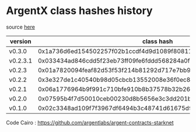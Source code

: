 # ArgentX class hashes history
source [here](https://argenthq.notion.site/argenthq/11e1b194b0304124b05f6118e450e553?v=46e893ed521f4850ba801d1747cc84ef)


| version | class hash |
| --- | --- |
|v0.3.0|0x1a736d6ed154502257f02b1ccdf4d9d1089f80811cd6acad48e6b6a9d1f2003|
|v0.2.3.1|0x033434ad846cdd5f23eb73ff09fe6fddd568284a0fb7d1be20ee482f044dabe2|
|v0.2.3|0x01a7820094feaf82d53f53f214b81292d717e7bb9a92bb2488092cd306f3993f|
|v0.2.2|0x3e327de1c40540b98d05cbcb13552008e36f0ec8d61d46956d2f9752c294328|
|v0.2.1|0x06a1776964b9f991c710bfe910b8b37578b32b26a7dffd1669a1a59ac94bf82f|
|v0.2.0|0x07595b4f7d50010ceb00230d8b5656e3c3dd201b6df35d805d3f2988c69a1432|
|v0.1.0|0x02c3348ad109f7f3967df6494b3c48741d61675d9a7915b265aa7101a631dc33|

Code Cairo : https://github.com/argentlabs/argent-contracts-starknet